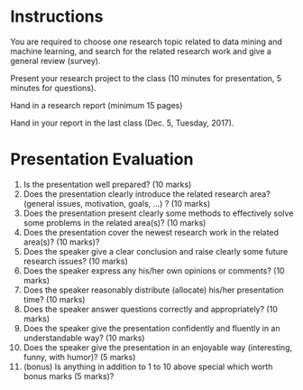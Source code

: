 # Instructions

You are required to choose one research topic related to data mining and machine learning, and search for the related research work and give a general review (survey).

Present your research project to the class (10 minutes for presentation, 5 minutes for questions).

Hand in a research report (minimum 15 pages)

Hand in your report in the last class (Dec. 5, Tuesday, 2017).

# Presentation Evaluation
1. Is the presentation well prepared? (10 marks)
1. Does the presentation clearly introduce the related research area? (general issues, motivation, goals, …) ? (10 marks)
1. Does the presentation present clearly some methods to effectively solve some problems in the related area(s)? (10 marks)
1. Does the presentation cover the newest research work in the related area(s)? (10 marks)?
1. Does the speaker give a clear conclusion and raise clearly some future research issues? (10 marks)
1. Does the speaker express any his/her own opinions or comments? (10 marks)
1. Does the speaker reasonably distribute (allocate) his/her presentation time? (10 marks)
1. Does the speaker answer questions correctly and appropriately? (10 marks)
1. Does the speaker give the presentation confidently and fluently in an understandable way? (10 marks)
1. Does the speaker give the presentation in an enjoyable way (interesting, funny, with humor)? (5 marks)
1. (bonus) Is anything in addition to 1 to 10 above special which worth bonus marks (5 marks)?
